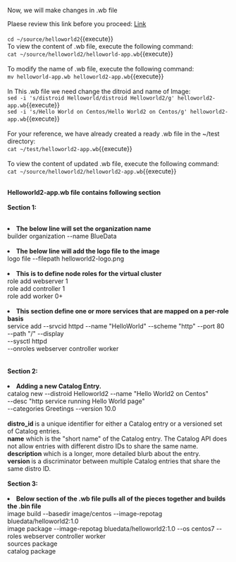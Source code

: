 Now, we will make changes in .wb file <br>

Plaese review this link before you proceed: [Link](http://docs.bluedata.com/awb34_updating-an-existing-image)<br>
<br>
`cd ~/source/helloworld2`{{execute}}<br>
To view the content of .wb file, execute the following command:<br>
`cat ~/source/helloworld2/helloworld-app.wb`{{execute}}
<br>
<br>To modify the name of .wb file, execute the following command:<br>
`mv helloworld-app.wb helloworld2-app.wb`{{execute}}
<br>
<br>In This .wb file we need change the ditroid and name of Image:<br>
`sed -i 's/distroid Helloworld/distroid Helloworld2/g' helloworld2-app.wb`{{execute}}
<br>`sed -i 's/Hello World on Centos/Hello World2 on Centos/g' helloworld2-app.wb`{{execute}}
<br>
<br>For your reference, we have already created a ready .wb file in the ~/test directory:
<br>`cat ~/test/helloworld2-app.wb`{{execute}}
<br>
<br>To view the content of updated .wb file, execute the following command:<br>
`cat ~/source/helloworld2/helloworld2-app.wb`{{execute}}

<br><strong>Helloworld2-app.wb file contains following section</strong>
<br>
<br><b>Section 1:</b> <br>
<br><b><li>The below line will set the organization name</b>
<br>builder organization --name BlueData
<br>
<br><b><li>The below line will add the logo file to the image</b>
<br>logo file --filepath helloworld2-logo.png
<br>
<br><b><li>This is to define node roles for the virtual cluster</b>
<br>role add webserver 1
<br>role add controller 1
<br>role add worker 0+
<br>
<br><b><li>This section define one or more services that are mapped on a per-role basis</b>
<br>service add --srvcid httpd --name "HelloWorld" --scheme "http" --port 80 \
	            --path "/" --display  \
	            --sysctl httpd \
	            --onroles webserver controller worker 
<br>		    
<br><b>Section 2:</b> <br>
<br><b><li>Adding a new Catalog Entry.</b>
<br>catalog new --distroid Helloworld2 --name "Hello World2 on Centos"  \
	            --desc "http service running Hello World page"    \
	            --categories Greetings --version 10.0
<br>		    
<strong>distro_id </strong> is a unique identifier for either a Catalog entry or a versioned set of Catalog entries.
<br>
<strong>name</strong> which is the "short name" of the Catalog entry. The Catalog API does not allow entries with different distro IDs to share the same name.
<br><strong>description</strong> which is a longer, more detailed blurb about the entry.
<br><strong>version </strong>is a discriminator between multiple Catalog entries that share the same distro ID.
<br>
<br><b>Section 3:</b> <br>
<br><b><li>Below section of the .wb file pulls all of the pieces together and builds the .bin file</b>
<br>image build --basedir image/centos --image-repotag bluedata/helloworld2:1.0
<br>image package --image-repotag bluedata/helloworld2:1.0 --os centos7  --roles webserver controller worker
<br>sources package
<br>catalog package

